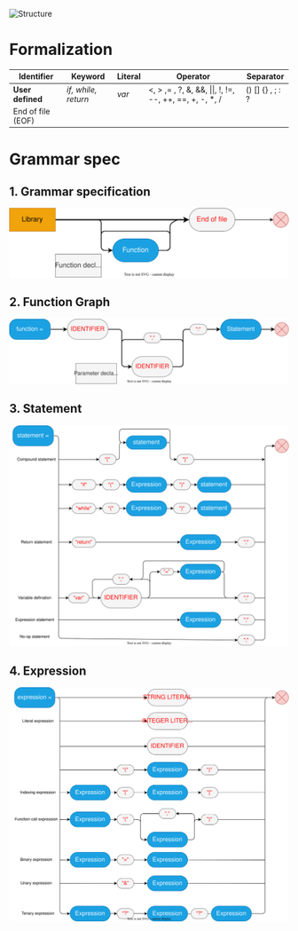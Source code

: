![Structure](./formalization.drawio.svg)

# Formalization
| Identifier | Keyword | Literal | Operator | Separator |
|------------|---------|---------|----------|----------|
| **User defined**| *if, while, return* | *var* | <, > ,= , ?, &, &&, \|\|, !, !=, --, ++, ==, +, -, *, / | () [] {} , ; : ? |
| End of file (EOF) |||||

# Grammar spec

## 1. Grammar specification
![Grammar](assets/grammar_spec.drawio.svg)

## 2. Function Graph
![Funtion](assets/function.drawio.svg)

## 3. Statement
![Statement](assets/statement.drawio.svg)

## 4. Expression
![Expression](assets/expression.drawio.svg)


